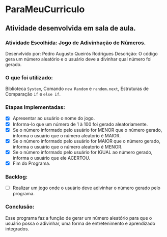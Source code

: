 # ParaMeuCurriculo
Atividade desenvolvida em sala de aula.
---
### Atividade Escolhida: Jogo de Adivinhação de Números.
Desenvlvido por: Pedro Augusto Queirós Rodrigues
Descrição: O código gera um número aleatório e o usuário deve a divinhar qual número foi gerado.

### O que foi utilizado:
Biblioteca ``System``, Comando ``new Random`` e ``random.next``, Estruturas de Comparação ``if`` e ``else if``.

### Etapas Implementadas:
- [x] Apresentar ao usuário o nome do jogo.
- [x] Informa-lo que um número de 1 à 100 foi gerado aleatoriamente.
- [x] Se o número informado pelo usuário for MENOR que o número gerado, informa o usuário que o número aleatorio é MAIOR.
- [x] Se o número informado pelo usuário for MAIOR que o número gerado, informa o usuário que o número aleatorio é MENOR.
- [x] Se o número informado pelo usuário for IGUAL ao número gerado, informa o usuário que ele ACERTOU.
- [x] Fim do Programa.

### Backlog:
- [ ] Realizar um jogo onde o usuário deve adivinhar o número gerado pelo programa.

### Conclusão:
Esse programa faz a função de gerar um número aleatório para que o usuário possa o adivinhar, uma forma de entretenimento e aprendizado integrados.
